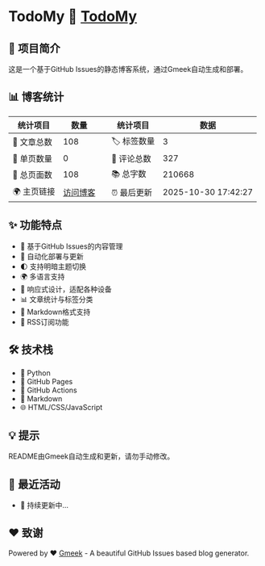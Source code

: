 # TodoMy :link: [TodoMy](https://todomy.github.io) 

## 📝 项目简介
这是一个基于GitHub Issues的静态博客系统，通过Gmeek自动生成和部署。

## 📊 博客统计
| 统计项目 | 数量 | | 统计项目 | 数据 |
|---------|------|---|---------|------|
| 📄 文章总数 | 108 | | 🏷️ 标签数量 | 3 |
| 📑 单页数量 | 0 | | 💬 评论总数 | 327 |
| 🔗 总页面数 | 108 | | 📚 总字数 | 210668 |
| 🌍 主页链接 | [访问博客](https://todomy.github.io) | | ⏰ 最后更新 | 2025-10-30 17:42:27 |

## ✨ 功能特点
- 🎯 基于GitHub Issues的内容管理
- 🚀 自动化部署与更新
- 🌓 支持明暗主题切换
- 🌍 多语言支持
- 📱 响应式设计，适配各种设备
- 📊 文章统计与标签分类
- 📝 Markdown格式支持
- 📡 RSS订阅功能

## 🛠️ 技术栈
- 🐍 Python
- 📄 GitHub Pages
- 🤖 GitHub Actions
- 📝 Markdown
- 🌐 HTML/CSS/JavaScript

## 💡 提示
README由Gmeek自动生成和更新，请勿手动修改。

## 📅 最近活动
- 🚀 持续更新中...

## ❤️ 致谢
Powered by :heart: [Gmeek](https://github.com/Meekdai/Gmeek) - A beautiful GitHub Issues based blog generator.
